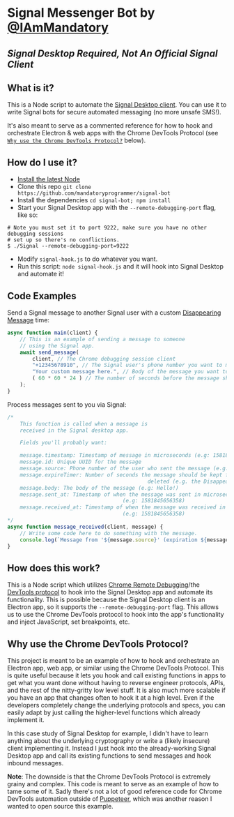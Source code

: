 # Signal Messenger Bot by [@IAmMandatory](https://twitter.com/IAmMandatory)
## _Signal Desktop Required, Not An Official Signal Client_

## What is it?

This is a Node script to automate the [Signal Desktop client](https://signal.org/download/). You can use it to write Signal bots for secure automated messaging (no more unsafe SMS!).

It's also meant to serve as a commented reference for how to hook and orchestrate Electron & web apps with the Chrome DevTools Protocol (see [`Why use the Chrome DevTools Protocol?`](#why-use-the-chrome-devtools-protocol) below).

## How do I use it?

* [Install the latest Node](https://nodejs.org/en/download/)
* Clone this repo `git clone https://github.com/mandatoryprogrammer/signal-bot`
* Install the dependencies `cd signal-bot; npm install`
* Start your Signal Desktop app with the `--remote-debugging-port` flag, like so:

```
# Note you must set it to port 9222, make sure you have no other debugging sessions
# set up so there's no conflictions.
$ ./Signal --remote-debugging-port=9222
```
* Modify `signal-hook.js` to do whatever you want.
* Run this script: `node signal-hook.js` and it will hook into Signal Desktop and automate it!

## Code Examples

Send a Signal message to another Signal user with a custom [Disappearing Message](https://support.signal.org/hc/en-us/articles/360007320771-Set-and-manage-disappearing-messages) time:

```javascript
async function main(client) {
	// This is an example of sending a message to someone
	// using the Signal app.
	await send_message(
		client, // The Chrome debugging session client
		"+12345678910", // The Signal user's phone number you want to message (must be in E.164 format)
		"Your custom message here.", // Body of the message you want to send
		( 60 * 60 * 24 ) // The number of seconds before the message should be deleted (Disappearing Message time)
	);
}
```

Process messages sent to you via Signal:

```javascript
/*
	This function is called when a message is
	received in the Signal desktop app.

	Fields you'll probably want:

	message.timestamp: Timestamp of message in microseconds (e.g: 1581845656358)
	message.id: Unique UUID for the message
	message.source: Phone number of the user who sent the message (e.g.: +12345678910)
	message.expireTimer: Number of seconds the message should be kept for before being
											 deleted (e.g. the Disappearing Messages time).
	message.body: The body of the message (e.g: Hello!)
	message.sent_at: Timestamp of when the message was sent in microseconds 
	 								 (e.g: 1581845656358)
	message.received_at: Timestamp of when the message was received in microseconds 
	 								 (e.g: 1581845656358)
*/
async function message_received(client, message) {
	// Write some code here to do something with the message.
	console.log(`Message from '${message.source}' (expiration ${message.expireTimer} second(s)) received: ${message.body}`);
}
```

## How does this work?

This is a Node script which utilizes [Chrome Remote Debugging](https://blog.chromium.org/2011/05/remote-debugging-with-chrome-developer.html)/the [DevTools protocol](https://chromedevtools.github.io/devtools-protocol/) to hook into the Signal Desktop app and automate its functionality. This is possible because the Signal Desktop client is an Electron app, so it supports the `--remote-debugging-port` flag. This allows us to use the Chrome DevTools protocol to hook into the app's functionality and inject JavaScript, set breakpoints, etc.

## Why use the Chrome DevTools Protocol?

This project is meant to be an example of how to hook and orchestrate an Electron app, web app, or similar using the Chrome DevTools Protocol. This is quite useful because it lets you hook and call existing functions in apps to get what you want done without having to reverse engineer protocols, APIs, and the rest of the nitty-gritty low level stuff. It is also much more scalable if you have an app that changes often to hook it at a high level. Even if the developers completely change the underlying protocols and specs, you can easily adapt by just calling the higher-level functions which already implement it.

In this case study of Signal Desktop for example, I didn't have to learn anything about the underlying cryptography or write a (likely insecure) client implementing it. Instead I just hook into the already-working Signal Desktop app and call its existing functions to send messages and hook inbound messages.

**Note**: The downside is that the Chrome DevTools Protocol is extremely grainy and complex. This code is meant to serve as an example of how to tame some of it. Sadly there's not a lot of good reference code for Chrome DevTools automation outside of [Puppeteer](https://github.com/puppeteer/puppeteer), which was another reason I wanted to open source this example.

